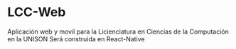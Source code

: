 # LCC-Web
Aplicación web y movil para la Licienciatura en Ciencias de la Computación en la UNISON
Será construida en React-Native
